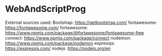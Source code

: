 ﻿# WebAndScriptProg

External sources used:
Bootstrap: https://getbootstrap.com/
fontawesome: https://fontawesome.com/
fortawesome: https://www.npmjs.com/package/@fortawesome/fontawesome-free
connect: https://www.npmjs.com/package/connect
nodemon: https://www.npmjs.com/package/nodemon
expressjs: https://expressjs.com/
nodejs :https://nodejs.org/en
